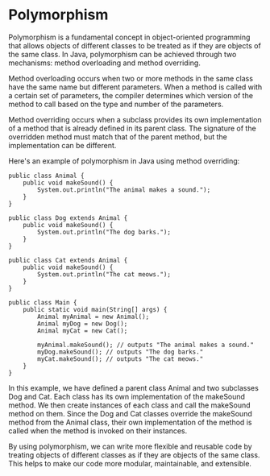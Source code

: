 # Polymorphism
Polymorphism is a fundamental concept in object-oriented programming that allows objects of different classes to be treated as if they are objects of the same class. In Java, polymorphism can be achieved through two mechanisms: method overloading and method overriding.

Method overloading occurs when two or more methods in the same class have the same name but different parameters. When a method is called with a certain set of parameters, the compiler determines which version of the method to call based on the type and number of the parameters.

Method overriding occurs when a subclass provides its own implementation of a method that is already defined in its parent class. The signature of the overridden method must match that of the parent method, but the implementation can be different.

Here's an example of polymorphism in Java using method overriding:

```
public class Animal {
    public void makeSound() {
        System.out.println("The animal makes a sound.");
    }
}

public class Dog extends Animal {
    public void makeSound() {
        System.out.println("The dog barks.");
    }
}

public class Cat extends Animal {
    public void makeSound() {
        System.out.println("The cat meows.");
    }
}

public class Main {
    public static void main(String[] args) {
        Animal myAnimal = new Animal();
        Animal myDog = new Dog();
        Animal myCat = new Cat();
        
        myAnimal.makeSound(); // outputs "The animal makes a sound."
        myDog.makeSound(); // outputs "The dog barks."
        myCat.makeSound(); // outputs "The cat meows."
    }
}

```
In this example, we have defined a parent class Animal and two subclasses Dog and Cat. Each class has its own implementation of the makeSound method. We then create instances of each class and call the makeSound method on them. Since the Dog and Cat classes override the makeSound method from the Animal class, their own implementation of the method is called when the method is invoked on their instances.

By using polymorphism, we can write more flexible and reusable code by treating objects of different classes as if they are objects of the same class. This helps to make our code more modular, maintainable, and extensible.